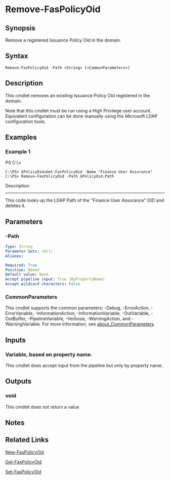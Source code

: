 # Remove-FasPolicyOid

## Synopsis
Remove a registered Issuance Policy Oid in the domain.

## Syntax

```
Remove-FasPolicyOid -Path <String> [<CommonParameters>]
```

## Description
This cmdlet removes an existing Issuance Policy Oid registered in the domain.

Note that this cmdlet must be run using a High Privilege user account. 
Equivalent configuration can be done manually using the Microsoft LDAP configuration tools.

## Examples

### Example 1
PS C:\\\>

```
C:\PS> $PolicyOid=Get-FasPolicyOid -Name "Finance User Assurance"
C:\PS> Remove-FasPolicyOid -Path $PolicyOid.Path
```

Description

-----------

This code looks up the LDAP Path of the "Finance User Assurance" OID and deletes it.

## Parameters

### -Path
```yaml
Type: String
Parameter Sets: (All)
Aliases:

Required: True
Position: Named
Default value: None
Accept pipeline input: True (ByPropertyName)
Accept wildcard characters: False
```

### CommonParameters
This cmdlet supports the common parameters: -Debug, -ErrorAction, -ErrorVariable, -InformationAction, -InformationVariable, -OutVariable, -OutBuffer, -PipelineVariable, -Verbose, -WarningAction, and -WarningVariable. For more information, see [about_CommonParameters](http://go.microsoft.com/fwlink/?LinkID=113216).

## Inputs

### Variable, based on property name.
This cmdlet does accept input from the pipeline but only by property name.

## Outputs

### void
This cmdlet does not return a value

## Notes

## Related Links

[New-FasPolicyOid]()

[Get-FasPolicyOid]()

[Set-FasPolicyOid]()



